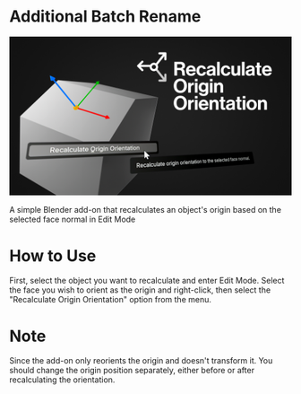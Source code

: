 #  Additional Batch Rename

![banner](./Banner.png)

A simple Blender add-on that recalculates an object's origin based on the selected face normal in Edit Mode
  
# How to Use

First, select the object you want to recalculate and enter Edit Mode. Select the face you wish to orient as the origin and right-click, then select the "Recalculate Origin Orientation" option from the menu.

# Note

Since the add-on only reorients the origin and doesn't transform it. You should change the origin position separately, either before or after recalculating the orientation.